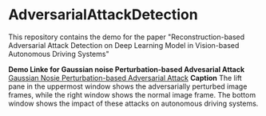 # AdversarialAttackDetection
This repository contains the demo for the paper "Reconstruction-based Adversarial Attack Detection on Deep Learning Model in Vision-based Autonomous Driving Systems"

**Demo Linke for Gaussian noise Perturbation-based Advesarial Attack**
[Gaussian Nosie Perturbation-based Adversarial Attack](https://youtu.be/jUgBWJme5pA)
**Caption**
The lift pane in the uppermost window shows the adversarially perturbed image frames, while the right window shows the normal image frame. The bottom window shows the impact of these attacks on autonomous driving systems.
